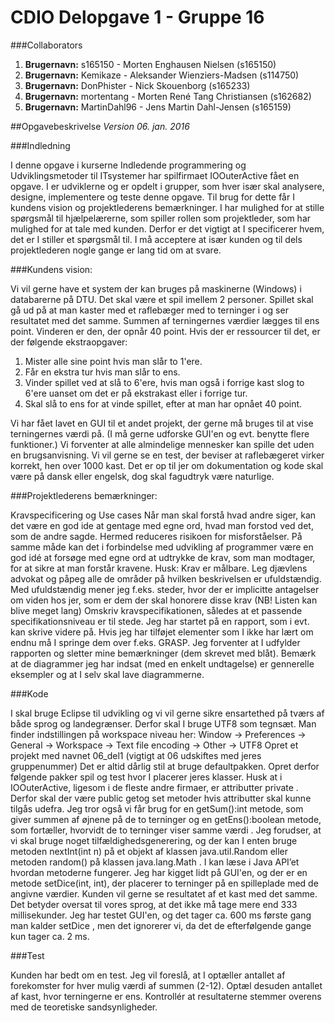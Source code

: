 # CDIO Delopgave 1 - Gruppe 16

###Collaborators
1. **Brugernavn:** s165150 - Morten Enghausen Nielsen (s165150)
2. **Brugernavn:** Kemikaze - Aleksander Wienziers-Madsen (s114750)
3. **Brugernavn:** DonPhister - Nick Skouenborg (s165233)
4. **Brugernavn:** mortentang - Morten René Tang Christiansen (s162682)
5. **Brugernavn:** MartinDahl96 - Jens Martin Dahl-Jensen (s165159)

##Opgavebeskrivelse 
*Version 06. jan. 2016*

###Indledning

I denne opgave i kurserne Indledende programmering og Udviklingsmetoder til ITsystemer
har spilfirmaet IOOuterActive fået en opgave. I er udviklerne og er opdelt i grupper, som hver især skal
analysere, designe, implementere og teste denne opgave. Til brug for dette får I kundens vision og
projektlederens bemærkninger. I har mulighed for at stille spørgsmål til hjælpelærerne, som spiller
rollen som projektleder, som har mulighed for at tale med kunden. Derfor er det vigtigt at I
specificerer hvem, det er I stiller et spørgsmål til. I må acceptere at især kunden og til dels
projektlederen nogle gange er lang tid om at svare.

###Kundens vision:

Vi vil gerne have et system der kan bruges på maskinerne (Windows) i databarerne på DTU. Det skal
være et spil imellem 2 personer. Spillet skal gå ud på at man kaster med et raflebæger med to
terninger i og ser resultatet med det samme. Summen af terningernes værdier lægges til ens point.
Vinderen er den, der opnår 40 point. Hvis der er ressourcer til det, er der følgende ekstraopgaver:

1. Mister alle sine point hvis man slår to 1'ere.
2. Får en ekstra tur hvis man slår to ens.
3. Vinder spillet ved at slå to 6'ere, hvis man også i forrige kast slog to 6'ere uanset om
   det er på ekstrakast eller i forrige tur.
4. Skal slå to ens for at vinde spillet, efter at man har opnået 40 point.

Vi har fået lavet en GUI til et andet projekt, der gerne må bruges til at vise terningernes værdi på. (I
må gerne udforske GUI'en og evt. benytte flere funktioner.)
Vi forventer at alle almindelige mennesker kan spille det uden en brugsanvisning.
Vi vil gerne se en test, der beviser at raflebægeret virker korrekt, hen over 1000 kast.
Det er op til jer om dokumentation og kode skal være på dansk eller engelsk, dog skal fagudtryk
være naturlige.

###Projektlederens bemærkninger:

Kravspecificering og Use cases
Når man skal forstå hvad andre siger, kan det være en god ide at gentage med egne ord, hvad man
forstod ved det, som de andre sagde. Hermed reduceres risikoen for misforståelser. På samme
måde kan det i forbindelse med udvikling af programmer være en god idé at forsøge med egne ord
at udtrykke de krav, som man modtager, for at sikre at man forstår kravene.
Husk: Krav er målbare.
Leg djævlens advokat og påpeg alle de områder på hvilken beskrivelsen er ufuldstændig. Med
ufuldstændig mener jeg f.eks. steder, hvor der er implicitte antagelser om viden hos jer, som er
dem der skal honorere disse krav (NB! Listen kan blive meget lang)
Omskriv kravspecifikationen, således at et passende specifikationsniveau er til stede.
Jeg har startet på en rapport, som i evt. kan skrive videre på. Hvis jeg har tilføjet elementer som I
ikke har lært om endnu må I springe dem over f.eks. GRASP.
Jeg forventer at I udfylder rapporten og sletter mine bemærkninger (dem skrevet med blåt).
Bemærk at de diagrammer jeg har indsat (med en enkelt undtagelse) er gennerelle eksempler og at
I selv skal lave diagrammerne.

###Kode

I skal bruge Eclipse til udvikling og vi vil gerne sikre ensartethed på tværs af både sprog og
landegrænser. Derfor skal I bruge UTF8
som tegnsæt. Man finder indstillingen på workspace
niveau her:
Window → Preferences → General → Workspace → Text file encoding → Other → UTF8
Opret et projekt med navnet 06_del1 (vigtigt at 06 udskiftes med jeres gruppenummer)
Det er altid dårlig stil at bruge defaultpakken.
Opret derfor følgende pakker spil og test
hvor I placerer jeres klasser.
Husk at i IOOuterActive, ligesom i de fleste andre firmaer, er attributter private . Derfor skal
der være public getog
set metoder hvis attributter skal kunne tilgås udefra. Jeg tror også vi
får brug for en getSum():int metode, som giver summen af øjnene på de to terninger og en
getEns():boolean metode, som fortæller, hvorvidt de to terninger viser samme værdi .
Jeg forudser, at vi skal bruge noget tilfældighedsgenerering, og der kan I enten bruge metoden
nextInt(int n) på et objekt af klassen java.util.Random eller metoden random()
på klassen java.lang.Math . I kan læse i Java API’et hvordan metoderne fungerer.
Jeg har kigget lidt på GUI'en, og der er en metode setDice(int, int), der placerer to
terninger på en spilleplade med de angivne værdier.
Kunden vil gerne se resultatet af et kast med det samme. Det betyder oversat til vores sprog, at det
ikke må tage mere end 333 millisekunder. Jeg har testet GUI'en, og det tager ca. 600 ms første
gang man kalder setDice , men det ignorerer vi, da det de efterfølgende gange kun tager ca. 2
ms.

###Test

Kunden har bedt om en test. Jeg vil foreslå, at I optæller antallet af forekomster for hver mulig
værdi af summen (2-12).
Optæl desuden antallet af kast, hvor terningerne er ens. Kontrollér at
resultaterne stemmer overens med de teoretiske sandsynligheder.
